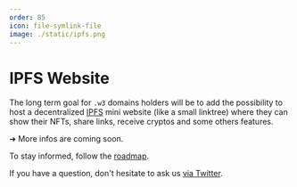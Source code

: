 ```yaml
---
order: 85
icon: file-symlink-file
image: ./static/ipfs.png
---
```


# IPFS Website

The long term goal for ```.w3``` domains holders will be to add the possibility to host a decentralized [IPFS](https://ipfs.io/) mini website (like a small linktree) where they can show their NFTs, share links, receive cryptos and some others features.

➜ More infos are coming soon.

To stay informed, follow the [roadmap](./roadmap.md).

If you have a question, don't hesitate to ask us [via Twitter](https://twitter.com/W3UPcc).